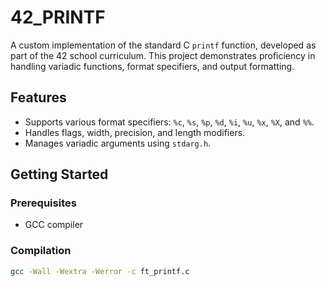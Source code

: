 # 42_PRINTF

A custom implementation of the standard C `printf` function, developed as part of the 42 school curriculum. This project demonstrates proficiency in handling variadic functions, format specifiers, and output formatting.

## Features

- Supports various format specifiers: `%c`, `%s`, `%p`, `%d`, `%i`, `%u`, `%x`, `%X`, and `%%`.
- Handles flags, width, precision, and length modifiers.
- Manages variadic arguments using `stdarg.h`.

## Getting Started

### Prerequisites

- GCC compiler

### Compilation

```bash
gcc -Wall -Wextra -Werror -c ft_printf.c
